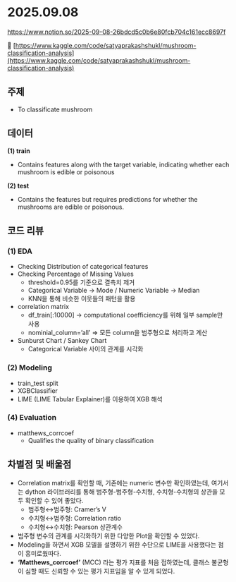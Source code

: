 # 2025.09.08
https://www.notion.so/2025-09-08-26bdcd5c0b6e80fcb704c161ecc8697f

🔗 [https://www.kaggle.com/code/satyaprakashshukl/mushroom-classification-analysis](https://www.kaggle.com/code/satyaprakashshukl/mushroom-classification-analysis)

## 주제

- To classificate mushroom

## 데이터

**(1) train**

- Contains features along with the target variable, indicating whether each mushroom is edible or poisonous

**(2) test**

- Contains the features but requires predictions for whether the mushrooms are edible or poisonous.

## 코드 리뷰

### (1) EDA

- Checking Distribution of categorical features
- Checking Percentage of Missing Values
    - threshold=0.95를 기준으로 결측치 제거
    - Categorical Variable → Mode / Numeric Variable → Median
    - KNN을 통해 비슷한 이웃들의 패턴을 활용
- correlation matrix
    - df_train[:10000] → computational coefficiency를 위해 일부 sample만 사용
    - nominial_column=’all’ ⇒ 모든 column을 범주형으로 처리하고 계산
- Sunburst Chart / Sankey Chart
    - Categorical Variable 사이의 관계를 시각화

### **(2) Modeling**

- train_test split
- XGBClassifier
- LIME (LIME Tabular Explainer)를 이용하여 XGB 해석

### (4) Evaluation

- matthews_corrcoef
    - Qualifies the quality of binary classification

## 차별점 및 배울점

- Correlation matrix를 확인할 때, 기존에는 numeric 변수만 확인하였는데, 여기서는 dython 라이브러리를 통해 범주형-범주형-수치형, 수치형-수치형의 상관을 모두 확인할 수 있어 좋았다.
    - 범주형↔범주형: Cramer’s V
    - 수치형↔범주형: Correlation ratio
    - 수치형↔수치형: Pearson 상관계수
- 범주형 변수의 관계를 시각화하기 위한 다양한 Plot을 확인할 수 있었다.
- Modeling을 하면서 XGB 모델을 설명하기 위한 수단으로 LIME을 사용했다는 점이 흥미로웠따다.
- **‘Matthews_corrcoef’** (MCC) 라는 평가 지표를 처음 접하였는데, 클래스 불균형이 심할 때도 신뢰할 수 있는 평가 지표임을 알 수 있게 되었다.
